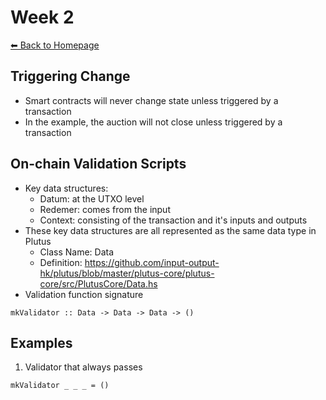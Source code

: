 # Week 2
[⬅︎ Back to Homepage](../../index.md)

## Triggering Change
- Smart contracts will never change state unless triggered by a transaction
- In the example, the auction will not close unless triggered by a transaction

## On-chain Validation Scripts
- Key data structures:
	- Datum: at the UTXO level
	- Redemer: comes from the input
	- Context: consisting of the transaction and it's inputs and outputs
- These key data structures are all represented as the same data type in Plutus
	- Class Name: Data
	- Definition: https://github.com/input-output-hk/plutus/blob/master/plutus-core/plutus-core/src/PlutusCore/Data.hs
- Validation function signature
```
mkValidator :: Data -> Data -> Data -> ()
```

## Examples
1. Validator that always passes
```
mkValidator _ _ _ = ()
```


